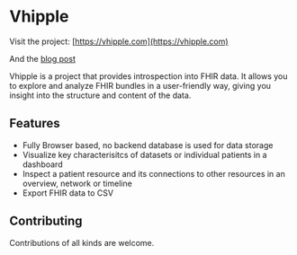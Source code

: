 # Vhipple

Visit the project: [https://vhipple.com](https://vhipple.com)

And the [blog post](https://healthnerd.solutions/vhipple-your-fhir-visualization-and-analysis-ally/)

Vhipple is a project that provides introspection into FHIR data. It allows you to explore and analyze FHIR bundles in a user-friendly way, giving you insight into the structure and content of the data.

## Features

- Fully Browser based, no backend database is used for data storage
- Visualize key characterisitcs of datasets or individual patients in a dashboard
- Inspect a patient resource and its connections to other resources in an overview, network or timeline
- Export FHIR data to CSV

## Contributing

Contributions of all kinds are welcome.

